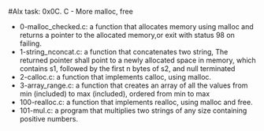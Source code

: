 #Alx task: 0x0C. C - More malloc, free

* 0-malloc_checked.c: a function that allocates memory using malloc and returns a pointer to the allocated memory,or exit with status 98 on failing.  
* 1-string_nconcat.c: a function that concatenates two string, The returned pointer shall point to a newly allocated space in memory, which contains s1, followed by the first n bytes of s2, and null terminated  
* 2-calloc.c: a function that implements calloc, using malloc.  
* 3-array_range.c: a function that creates an array of all the values from min (included) to max (included), ordered from min to max  
* 100-realloc.c: a function that implements realloc, using malloc and free.  
* 101-mul.c: a program that multiplies two strings of any size containing positive numbers.
